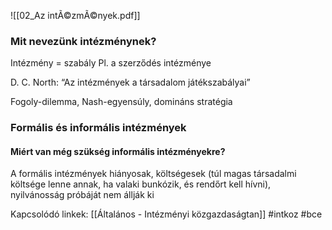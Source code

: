 ![[02_Az intÃ©zmÃ©nyek.pdf]]
### Mit nevezünk intézménynek?
Intézmény = szabály
Pl. a szerződés intézménye

D. C. North: “Az intézmények a társadalom játékszabályai”

Fogoly-dilemma, Nash-egyensúly, domináns stratégia

### Formális és informális intézmények

#### Miért van még szükség informális intézményekre?
A formális intézmények hiányosak, költségesek (túl magas társadalmi költsége lenne annak, ha valaki bunkózik, és rendőrt kell hívni), nyilvánosság próbáját nem állják ki

Kapcsolódó linkek:
[[Általános - Intézményi közgazdaságtan]]
#intkoz 
#bce